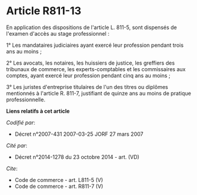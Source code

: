 # Article R811-13

En application des dispositions de l'article L. 811-5, sont dispensés de l'examen d'accès au stage professionnel : 

1° Les mandataires judiciaires ayant exercé leur profession pendant trois ans au moins ; 

2° Les avocats, les notaires, les huissiers de justice, les greffiers des tribunaux de commerce, les experts-comptables et
les commissaires aux comptes, ayant exercé leur profession pendant cinq ans au moins ; 

3° Les juristes d'entreprise titulaires de l'un des titres ou diplômes mentionnés à l'article R. 811-7, justifiant de quinze
ans au moins de pratique professionnelle.

**Liens relatifs à cet article**

_Codifié par_:

  - Décret n°2007-431 2007-03-25 JORF 27 mars 2007

_Cité par_:

  - Décret n°2014-1278 du 23 octobre 2014 - art. (VD)

_Cite_:

  - Code de commerce - art. L811-5 (V)
  - Code de commerce - art. R811-7 (V)
